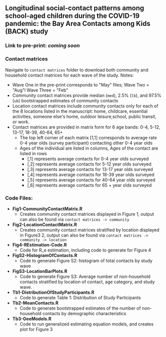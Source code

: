 ## Longitudinal social-contact patterns among school-aged children during the COVID-19 pandemic: the Bay Area Contacts among Kids (BACK) study

### Link to pre-print: *coming soon*

### Contact matrices
Navigate to `contact matrices` folder to download both community and household contact matrices for each wave of the study. 
Notes: 
+ Wave One in the pre-print corresponds to "May" files; Wave Two = "Aug"l Wave Three = "Feb"
+ Community contact matrices provide median (`med`), 2.5% (`lb`), and 97.5% (`ub`) bootstrapped estimates of community contacts 
+ Location contact matrices include community contacts only for each of the 8 locations listed in the manuscript: home, childcare, essential activities, someone else's home, outdoor leisure,school, public transit, or work. 
+ Contact matrices are provided in matrix form for 6 age bands: 0-4, 5-12, 13-17, 18-39, 40-64, 65+
   + The top left corner of each matrix [1,1] corresponds to average rate 0-4 year olds (survey participant) contacting other 0-4 year olds  
   + Ages of the individual are listed in columns, Ages of the contact are listed in rows 
      + [,1] represents average contacts for 0-4 year olds surveyed
      + [,2] represents average contacts for 5-12 year olds surveyed
      + [,3] represents average contacts for 13-17 year olds surveyed
      + [,4] represents average contacts for 18-39 year olds surveyed
      + [,5] represents average contacts for 40-64 year olds surveyed
      + [,6] represents average contacts for 65 + year olds surveyed


### Code Files: 
+ **Fig1-CommunityContactMatrix.R**
    + Creates community contact matrices displayed in Figure 1, output can also be found via `contact matrices -> community`
+ **Fig2-LocationContactMatrix.R**
    + Creates community contact matrices stratified by location displayed in Figure3 2, output can also be found via  `contact matrices -> community -> location`
+ **Fig4-REstimation-Code.R**
    + Code for R_e estimation, including code to generate for Figure 4
+ **FigS2-HistogramOfContacts.R**
    + Code to generate Figure S2: histogram of total contacts by study wave 
+ **FigS3-LocationBarPlots.R**
    + Code to generate Figure S3: Average number of non-household contacts stratified by location of contact, age category, and study wave.
+ **Tb1-DistributionOfStudyParticipants.R**
    + Code to generate Table 1: Distribution of Study Participants
+ **Tb2-MeanContacts.R**
    + Code to generate bootstrapped estimates of the number of non-household contacts by demographic characteristics 
+ **Tb3-GeeModels.R** 
    + Code to run generalized estimating equation models, and creates plot for Figure 3
